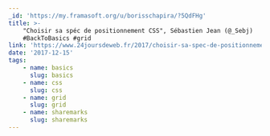 ```yaml
---
_id: 'https://my.framasoft.org/u/borisschapira/?5QdFHg'
title: >-
    "Choisir sa spéc de positionnement CSS", Sébastien Jean (@_Sebj)
    #BackToBasics #grid
link: 'https://www.24joursdeweb.fr/2017/choisir-sa-spec-de-positionnement-css/'
date: '2017-12-15'
tags:
    - name: basics
      slug: basics
    - name: css
      slug: css
    - name: grid
      slug: grid
    - name: sharemarks
      slug: sharemarks
---
```


<div class="markdown"><p></p></div>
